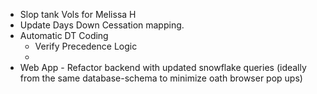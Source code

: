 * Slop tank Vols for Melissa H
* Update Days Down Cessation mapping. 
* Automatic DT Coding
	* Verify Precedence Logic
	* 
* Web App - Refactor backend with updated snowflake queries (ideally from the same database-schema to minimize oath browser pop ups)
